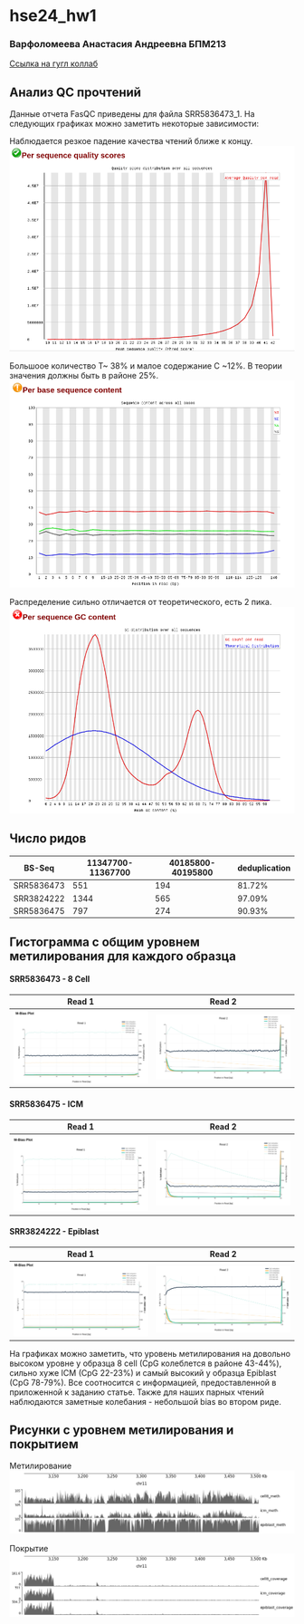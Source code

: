 # hse24_hw1
### Варфоломеева Анастасия Андреевна БПМ213

[Ссылка на гугл коллаб]([https://colab.research.google.com/drive/1adEVel6P7qKHvHKsaQzHZFRMijNlUubr?usp=sharing](https://colab.research.google.com/drive/1zgT2NSYKPUHdJjcnC9Jsn9XZNC2OfDeD?usp=sharing))

## Анализ QC прочтений
Данные отчета FasQC приведены для файла SRR5836473_1. На следующих графиках можно заметить некоторые зависимости:

Наблюдается резкое падение качества чтений ближе к концу.
![Image alt](https://github.com/switerElly/hse24_hw1/blob/main/data/Screenshot%20from%202024-02-10%2023-14-04.png)

Большоое количество T~ 38% и малое содержание C ~12%. В теории значения должны быть в районе 25%.
![Image alt](https://github.com/switerElly/hse24_hw1/blob/main/data/Screenshot%20from%202024-02-10%2023-14-36.png)

Распределение сильно отличается от теоретического, есть 2 пика.
![Image alt](https://github.com/switerElly/hse24_hw1/blob/main/data/Screenshot%20from%202024-02-10%2023-14-48.png)

## Число ридов
BS-Seq | 11347700-11367700 | 40185800-40195800 | deduplication 
--- | --- | --- | ---
SRR5836473 | 551  | 194 | 81.72%
SRR3824222 | 1344 | 565 | 97.09%
SRR5836475 | 797  | 274 | 90.93%

## Гистограмма с общим уровнем метилирования для каждого образца

#### SRR5836473 - 8 Cell
| Read 1  | Read 2 |
| ------------- | ------------- |
| ![](https://github.com/switerElly/hse24_hw1/blob/main/data/Screenshot%20from%202024-02-11%2020-05-09.png)  | ![](https://github.com/switerElly/hse24_hw1/blob/main/data/Screenshot%20from%202024-02-11%2020-05-18.png)  |
#### SRR5836475 - ICM
| Read 1  | Read 2 |
| ------------- | ------------- |
| ![](https://github.com/switerElly/hse24_hw1/blob/main/data/Screenshot%20from%202024-02-11%2020-06-27.png)  | ![](https://github.com/switerElly/hse24_hw1/blob/main/data/Screenshot%20from%202024-02-11%2020-06-34.png)  |
#### SRR3824222 - Epiblast
| Read 1  | Read 2 |
| ------------- | ------------- |
| ![](https://github.com/switerElly/hse24_hw1/blob/main/data/Screenshot%20from%202024-02-11%2020-03-25.png)  | ![](https://github.com/switerElly/hse24_hw1/blob/main/data/Screenshot%20from%202024-02-11%2020-03-40.png)  |


На графиках можно заметить, что уровень метилирования на довольно высоком уровне у образца 8 cell (CpG колеблется в районе 43-44%), сильно хуже ICM (CpG 22-23%) и самый высокий у образца Epiblast (CpG 78-79%). Все соотносится с информацией, предоставленной в приложенной к заданию статье. Также для наших парных чтений наблюдаются заметные колебания - небольшой bias во втором риде.

## Рисунки с уровнем метилирования и покрытием

Метилирование
![Image alt](https://github.com/switerElly/hse24_hw1/blob/main/data/image_meth.png)

Покрытие
![Image alt](https://github.com/switerElly/hse24_hw1/blob/main/data/image_cov.png)

